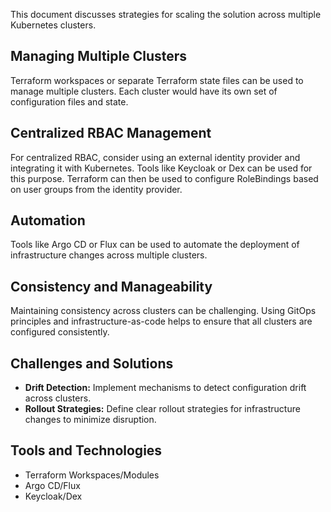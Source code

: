 
This document discusses strategies for scaling the solution across multiple Kubernetes clusters.

## Managing Multiple Clusters

Terraform workspaces or separate Terraform state files can be used to manage multiple clusters.  Each cluster would have its own set of configuration files and state.

## Centralized RBAC Management

For centralized RBAC, consider using an external identity provider and integrating it with Kubernetes.  Tools like Keycloak or Dex can be used for this purpose.  Terraform can then be used to configure RoleBindings based on user groups from the identity provider.

## Automation

Tools like Argo CD or Flux can be used to automate the deployment of infrastructure changes across multiple clusters.

## Consistency and Manageability

Maintaining consistency across clusters can be challenging.  Using GitOps principles and infrastructure-as-code helps to ensure that all clusters are configured consistently.

## Challenges and Solutions

- **Drift Detection:** Implement mechanisms to detect configuration drift across clusters.
- **Rollout Strategies:** Define clear rollout strategies for infrastructure changes to minimize disruption.

## Tools and Technologies

- Terraform Workspaces/Modules
- Argo CD/Flux
- Keycloak/Dex

